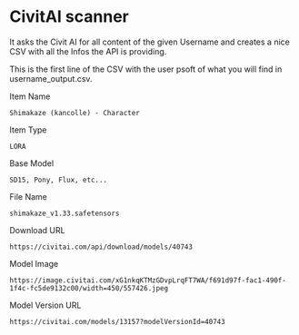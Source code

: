 # CivitAI scanner

It asks the Civit AI for all content of the given Username and creates a nice CSV with all the Infos 
the API is providing. 

This is the first line of the CSV with the user psoft of what you will find in username_output.csv.

Item Name
```
Shimakaze (kancolle) - Character
```
Item Type
```
LORA
```
Base Model
```
SD15, Pony, Flux, etc...
```
File Name
```
shimakaze_v1.33.safetensors
```
Download URL
```
https://civitai.com/api/download/models/40743
```
Model Image
```
https://image.civitai.com/xG1nkqKTMzGDvpLrqFT7WA/f691d97f-fac1-490f-1f4c-fc5de9132c00/width=450/557426.jpeg
```
Model Version URL
```
https://civitai.com/models/13157?modelVersionId=40743
```
